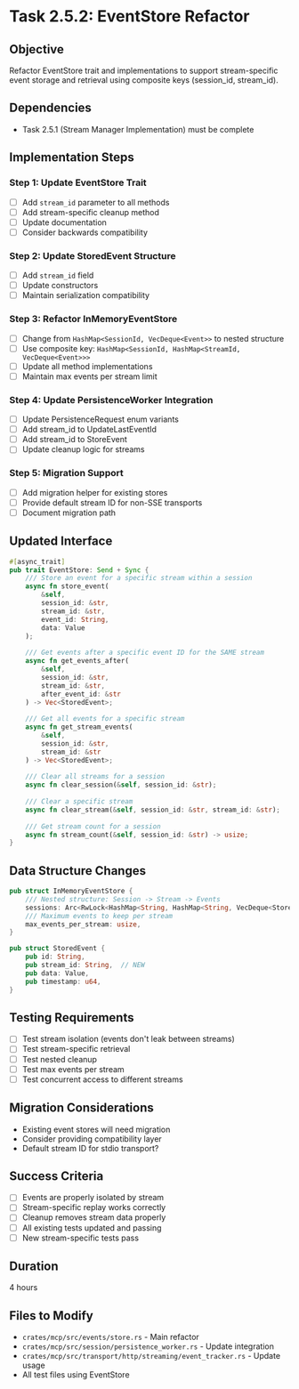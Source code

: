# Task 2.5.2: EventStore Refactor

## Objective
Refactor EventStore trait and implementations to support stream-specific event storage and retrieval using composite keys (session_id, stream_id).

## Dependencies
- Task 2.5.1 (Stream Manager Implementation) must be complete

## Implementation Steps

### Step 1: Update EventStore Trait
- [ ] Add `stream_id` parameter to all methods
- [ ] Add stream-specific cleanup method
- [ ] Update documentation
- [ ] Consider backwards compatibility

### Step 2: Update StoredEvent Structure
- [ ] Add `stream_id` field
- [ ] Update constructors
- [ ] Maintain serialization compatibility

### Step 3: Refactor InMemoryEventStore
- [ ] Change from `HashMap<SessionId, VecDeque<Event>>` to nested structure
- [ ] Use composite key: `HashMap<SessionId, HashMap<StreamId, VecDeque<Event>>>`
- [ ] Update all method implementations
- [ ] Maintain max events per stream limit

### Step 4: Update PersistenceWorker Integration
- [ ] Update PersistenceRequest enum variants
- [ ] Add stream_id to UpdateLastEventId
- [ ] Add stream_id to StoreEvent
- [ ] Update cleanup logic for streams

### Step 5: Migration Support
- [ ] Add migration helper for existing stores
- [ ] Provide default stream ID for non-SSE transports
- [ ] Document migration path

## Updated Interface

```rust
#[async_trait]
pub trait EventStore: Send + Sync {
    /// Store an event for a specific stream within a session
    async fn store_event(
        &self, 
        session_id: &str, 
        stream_id: &str,
        event_id: String, 
        data: Value
    );
    
    /// Get events after a specific event ID for the SAME stream
    async fn get_events_after(
        &self, 
        session_id: &str,
        stream_id: &str,
        after_event_id: &str
    ) -> Vec<StoredEvent>;
    
    /// Get all events for a specific stream
    async fn get_stream_events(
        &self,
        session_id: &str,
        stream_id: &str
    ) -> Vec<StoredEvent>;
    
    /// Clear all streams for a session
    async fn clear_session(&self, session_id: &str);
    
    /// Clear a specific stream
    async fn clear_stream(&self, session_id: &str, stream_id: &str);
    
    /// Get stream count for a session
    async fn stream_count(&self, session_id: &str) -> usize;
}
```

## Data Structure Changes

```rust
pub struct InMemoryEventStore {
    /// Nested structure: Session -> Stream -> Events
    sessions: Arc<RwLock<HashMap<String, HashMap<String, VecDeque<StoredEvent>>>>>,
    /// Maximum events to keep per stream
    max_events_per_stream: usize,
}

pub struct StoredEvent {
    pub id: String,
    pub stream_id: String,  // NEW
    pub data: Value,
    pub timestamp: u64,
}
```

## Testing Requirements
- [ ] Test stream isolation (events don't leak between streams)
- [ ] Test stream-specific retrieval
- [ ] Test nested cleanup
- [ ] Test max events per stream
- [ ] Test concurrent access to different streams

## Migration Considerations
- Existing event stores will need migration
- Consider providing compatibility layer
- Default stream ID for stdio transport?

## Success Criteria
- [ ] Events are properly isolated by stream
- [ ] Stream-specific replay works correctly
- [ ] Cleanup removes stream data properly
- [ ] All existing tests updated and passing
- [ ] New stream-specific tests pass

## Duration
4 hours

## Files to Modify
- `crates/mcp/src/events/store.rs` - Main refactor
- `crates/mcp/src/session/persistence_worker.rs` - Update integration
- `crates/mcp/src/transport/http/streaming/event_tracker.rs` - Update usage
- All test files using EventStore